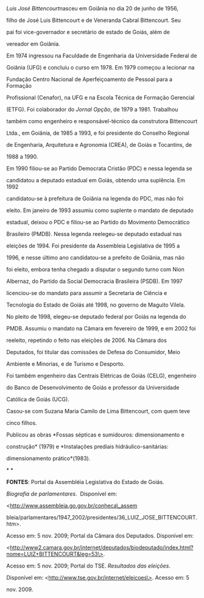 

 



*Luis José Bittencourt*nasceu em Goiânia no dia 20 de junho de 1956,

filho de José Luis Bittencourt e de Veneranda Cabral Bittencourt. Seu

pai foi vice-governador e secretário de estado de Goiás, além de

vereador em Goiânia.



Em 1974 ingressou na Faculdade de Engenharia da Universidade Federal de

Goiânia (UFG) e concluiu o curso em 1978. Em 1979 começou a lecionar na

Fundação Centro Nacional de Aperfeiçoamento de Pessoal para a Formação

Profissional (Cenafor), na UFG e na Escola Técnica de Formação Gerencial

(ETFG). Foi colaborador do *Jornal Opção*, de 1979 a 1981. Trabalhou

também como engenheiro e responsável-técnico da construtora Bittencourt

Ltda., em Goiânia, de 1985 a 1993, e foi presidente do Conselho Regional

de Engenharia, Arquitetura e Agronomia (CREA), de Goiás e Tocantins, de

1988 a 1990.



Em 1990 filiou-se ao Partido Democrata Cristão (PDC) e nessa legenda se

candidatou a deputado estadual em Goiás, obtendo uma suplência. Em 1992

candidatou-se à prefeitura de Goiânia na legenda do PDC, mas não foi

eleito. Em janeiro de 1993 assumiu como suplente o mandato de deputado

estadual, deixou o PDC e filiou-se ao Partido do Movimento Democrático

Brasileiro (PMDB). Nessa legenda reelegeu-se deputado estadual nas

eleições de 1994. Foi presidente da Assembleia Legislativa de 1995 a

1996, e nesse último ano candidatou-se a prefeito de Goiânia, mas não

foi eleito, embora tenha chegado a disputar o segundo turno com Nion

Albernaz, do Partido da Social Democracia Brasileira (PSDB). Em 1997

licenciou-se do mandato para assumir a Secretaria de Ciência e

Tecnologia do Estado de Goiás até 1998, no governo de Maguito Vilela.



No pleito de 1998, elegeu-se deputado federal por Goiás na legenda do

PMDB. Assumiu o mandato na Câmara em fevereiro de 1999, e em 2002 foi

reeleito, repetindo o feito nas eleições de 2006. Na Câmara dos

Deputados, foi titular das comissões de Defesa do Consumidor, Meio

Ambiente e Minorias, e de Turismo e Desporto.



Foi também engenheiro das Centrais Elétricas de Goiás (CELG), engenheiro

do Banco de Desenvolvimento de Goiás e professor da Universidade

Católica de Goiás (UCG).



Casou-se com Suzana Maria Camilo de Lima Bittencourt, com quem teve

cinco filhos.



Publicou as obras *Fossas sépticas e sumidouros: dimensionamento e

construção* (1979) e *Instalações prediais hidráulico-sanitárias:

dimensionamento prático*(1983).



* *



**FONTES**: Portal da Assembléia Legislativa do Estado de Goiás.

*Biografia de* *parlamentares*.  Disponível em:

\<http://www.assembleia.go.gov.br/conheca\_assem

bleia/parlamentares/1947\_2002/presidentes/36\_LUIZ\_JOSE\_BITTENCOURT.htm\>.

Acesso em: 5 nov. 2009; Portal da Câmara dos Deputados. Disponível em:

\<http://www2.camara.gov.br/internet/deputados/biodeputado/index.html?nome=LUIZ+BITTENCOURT&leg=53\>.

Acesso em: 5 nov. 2009; Portal do TSE. *Resultados das eleições*.

Disponível em: \<http://www.tse.gov.br/internet/eleicoes\>. Acesso em: 5

nov. 2009.



 



 



 



 



 



 

